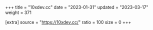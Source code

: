+++
title = "10xdev.cc"
date = "2023-01-31"
updated = "2023-03-17"
weight = 371

[extra]
source = "https://10xdev.cc/"
ratio = 100
size = 0
+++
